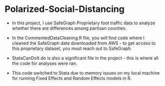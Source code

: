 # Polarized-Social-Distancing

* In this project, I use SafeGraph Proprietary foot traffic data to analyze whether there are differences among partisan counties. 
* In the CommentedDataCleaning.R file, you will find code where I cleaned the SafeGraph data downloaded from AWS - to get access to this proprietary dataset, you must reach out to SafeGraph. 
* StataCanDoIt.do is also a significant file in the project - this is where all the code for analyses were ran. 

* This code switched to Stata due to memory issues on my local machine for running Fixed Effects and Random Effects models in R. 
